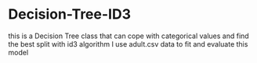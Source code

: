 # Decision-Tree-ID3
this is a Decision Tree class that can cope with categorical values and find the best split with id3 algorithm
I use adult.csv data to fit and evaluate this model
